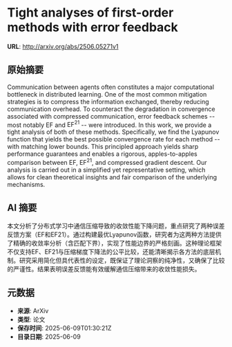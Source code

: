 # Tight analyses of first-order methods with error feedback

**URL**: http://arxiv.org/abs/2506.05271v1

## 原始摘要

Communication between agents often constitutes a major computational
bottleneck in distributed learning. One of the most common mitigation
strategies is to compress the information exchanged, thereby reducing
communication overhead. To counteract the degradation in convergence associated
with compressed communication, error feedback schemes -- most notably
$\mathrm{EF}$ and $\mathrm{EF}^{21}$ -- were introduced. In this work, we
provide a tight analysis of both of these methods. Specifically, we find the
Lyapunov function that yields the best possible convergence rate for each
method -- with matching lower bounds. This principled approach yields sharp
performance guarantees and enables a rigorous, apples-to-apples comparison
between $\mathrm{EF}$, $\mathrm{EF}^{21}$, and compressed gradient descent. Our
analysis is carried out in a simplified yet representative setting, which
allows for clean theoretical insights and fair comparison of the underlying
mechanisms.


## AI 摘要

本文分析了分布式学习中通信压缩导致的收敛性能下降问题，重点研究了两种误差反馈方案（EF和EF21）。通过构建最优Lyapunov函数，研究者为这两种方法提供了精确的收敛率分析（含匹配下界），实现了性能边界的严格刻画。这种理论框架不仅支持EF、EF21与压缩梯度下降法的公平比较，还能清晰揭示各方法的底层机制。研究采用简化但具代表性的设定，既保证了理论洞察的纯净性，又确保了比较的严谨性。结果表明误差反馈能有效缓解通信压缩带来的收敛性能损失。

## 元数据

- **来源**: ArXiv
- **类型**: 论文
- **保存时间**: 2025-06-09T01:30:21Z
- **目录日期**: 2025-06-09
